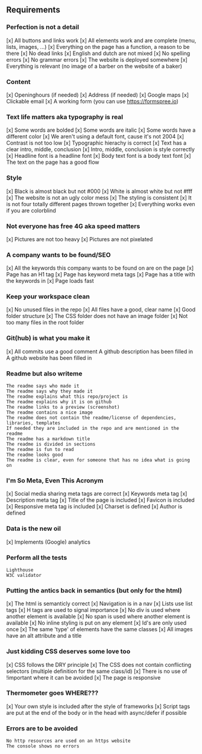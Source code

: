 ## Requirements
### Perfection is not a detail

 [x]   All buttons and links work
 [x]   All elements work and are complete (menu, lists, images, ...)
 [x]   Everything on the page has a function, a reason to be there
 [x]   No dead links
 [x]   English and dutch are not mixed
 [x]   No spelling errors
 [x]   No grammar errors
 [x]   The website is deployed somewhere
 [x]   Everything is relevant (no image of a barber on the website of a baker)

### Content

  [x]  Openinghours (if needed)
  [x]  Address (if needed)
  [x]  Google maps
  [x]  Clickable email
  [x]  A working form (you can use https://formspree.io)

### Text life matters aka typography is real

  [x]  Some words are bolded
  [x]  Some words are italic
  [x]  Some words have a different color
  [x]  We aren't using a default font, cause it's not 2004
  [x]  Contrast is not too low
  [x]  Typographic hierachy is correct
  [x]  Text has a clear intro, middle, conclusion
  [x]  Intro, middle, conclusion is style correctly
  [x]  Headline font is a headline font
  [x]  Body text font is a body text font
  [x]  The text on the page has a good flow

### Style

  [x]  Black is almost black but not #000
  [x]  White is almost white but not #fff
  [x]  The website is not an ugly color mess
  [x]  The styling is consistent
  [x]  It is not four totally different pages thrown together
  [x]  Everything works even if you are colorblind

### Not everyone has free 4G aka speed matters

  [x]  Pictures are not too heavy
  [x]  Pictures are not pixelated

### A company wants to be found/SEO

  [x]  All the keywords this company wants to be found on are on the page
  [x]  Page has an H1 tag
  [x]  Page has keyword meta tags
  [x]  Page has a title with the keywords in
  [x]  Page loads fast

### Keep your workspace clean

  [x]  No unused files in the repo
  [x]  All files have a good, clear name
  [x]  Good folder structure
  [x]  The CSS folder does not have an image folder
  [x]  Not too many files in the root folder

### Git(hub) is what you make it

  [x]  All commits use a good comment
    A github description has been filled in
    A github website has been filled in

### Readme but also writeme

    The readme says who made it
    The readme says why they made it
    The readme explains what this repo/project is
    The readme explains why it is on github
    The readme links to a preview (screenshot)
    The readme contains a nice image
    The readme does not contain the readme/license of dependencies, libraries, templates
    If needed they are included in the repo and are mentioned in the readme
    The readme has a markdown title
    The readme is divided in sections
    The readme is fun to read
    The readme looks good
    The readme is clear, even for someone that has no idea what is going on

### I'm So Meta, Even This Acronym

  [x]  Social media sharing meta tags are correct
  [x]  Keywords meta tag
  [x]  Description meta tag
  [x]  Title of the page is included
  [x]  Favicon is included
  [x]  Responsive meta tag is included
  [x]  Charset is defined
  [x]  Author is defined

### Data is the new oil

  [x]  Implements (Google) analytics

### Perform all the tests

    Lighthouse
    W3C validator

### Putting the antics back in semantics (but only for the html)

 [x]   The html is semanticly correct
 [x]   Navigation is in a nav
 [x]   Lists use list tags
 [x]   H tags are used to signal importance
 [x]   No div is used where another element is available
 [x]   No span is used where another element is available
 [x]   No inline styling is put on any element
 [x]   Id's are only used once
 [x]   The same 'type' of elements have the same classes
 [x]   All images have an alt attribute and a title

### Just kidding CSS deserves some love too

 [x]   CSS follows the DRY principle
 [x]   The CSS does not contain conflicting selectors (multiple definition for the same class/id)
 [x]   There is no use of !important where it can be avoided
 [x]   The page is responsive

### Thermometer goes WHERE???

 [x]  Your own style is included after the style of frameworks
 [x]   Script tags are put at the end of the body or in the head with async/defer if possible

### Errors are to be avoided

    No http resources are used on an https website
    The console shows no errors

